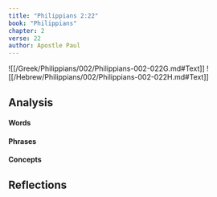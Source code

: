 ```yaml
---
title: "Philippians 2:22"
book: "Philippians"
chapter: 2
verse: 22
author: Apostle Paul
---
```

![[/Greek/Philippians/002/Philippians-002-022G.md#Text]]
![[/Hebrew/Philippians/002/Philippians-002-022H.md#Text]]

## Analysis

#### Words

#### Phrases

#### Concepts

## Reflections
